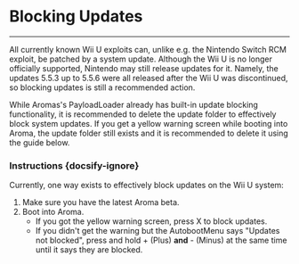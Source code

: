 # Blocking Updates
---
All currently known Wii U exploits can, unlike e.g. the Nintendo Switch RCM exploit, be patched by a system update. Although the Wii U is no longer officially supported, Nintendo may still release updates for it. Namely, the updates 5.5.3 up to 5.5.6 were all released after the Wii U was discontinued, so blocking updates is still a recommended action.

While Aromas's PayloadLoader already has built-in update blocking functionality, it is recommended to delete the update folder to effectively block system updates.
If you get a yellow warning screen while booting into Aroma, the update folder still exists and it is recommended to delete it using the guide below.

### Instructions {docsify-ignore}

Currently, one way exists to effectively block updates on the Wii U system:

1. Make sure you have the latest Aroma beta.
1. Boot into Aroma.
    - If you got the yellow warning screen, press X to block updates.
    - If you didn't get the warning but the AutobootMenu says "Updates not blocked", press and hold + (Plus) **and** - (Minus) at the same time until it says they are blocked.
